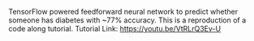 TensorFlow powered feedforward neural network to predict whether someone has diabetes with ~77% accuracy. This is a reproduction of a code along tutorial.
Tutorial Link: https://youtu.be/VtRLrQ3Ev-U
